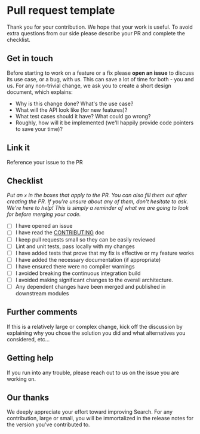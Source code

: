 # Pull request template

Thank you for your contribution. We hope that your work is useful. To avoid extra questions from our side please describe your PR and complete the checklist.

## Get in touch

Before starting to work on a feature or a fix please **open an issue** to discuss its use case, or a bug, with us. This can save a lot of time for both - you and us. For any non-trivial change, we ask you to create a short design document, which explains:

- Why is this change done? What's the use case?
- What will the API look like (for new features)? 
- What test cases should it have? What could go wrong?
- Roughly, how will it be implemented (we'll happily provide code pointers to save your time)? 

## Link it

Reference your issue to the PR

## Checklist

_Put an `x` in the boxes that apply to the PR. You can also fill them out after creating the PR. If you're unsure about any of them, don't hesitate to ask. We're here to help! This is simply a reminder of what we are going to look for before merging your code._

- [ ] I have opened an issue
- [ ] I have read the [CONTRIBUTING](https://github.com/cybercongress/congress/blob/master/.github/CONTRIBUTING.md) doc
- [ ] I keep pull requests small so they can be easily reviewed
- [ ] Lint and unit tests, pass locally with my changes
- [ ] I have added tests that prove that my fix is effective or my feature works
- [ ] I have added the necessary documentation (if appropriate)
- [ ] I have ensured there were no compiler warnings
- [ ] I avoided breaking the continuous integration build
- [ ] I avoided making significant changes to the overall architecture.
- [ ] Any dependent changes have been merged and published in downstream modules

## Further comments

If this is a relatively large or complex change, kick off the discussion by explaining why you chose the solution you did and what alternatives you considered, etc...

## Getting help

If you run into any trouble, please reach out to us on the issue you are working on.

## Our thanks

We deeply appreciate your effort toward improving Search. For any contribution, large or small, you will be immortalized in the release notes for the version you've contributed to.
